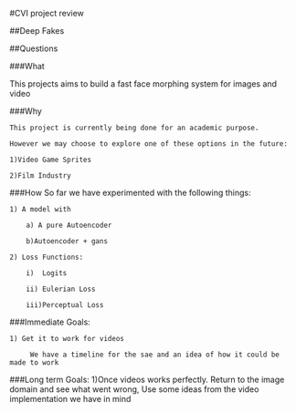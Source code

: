 #CVI project review

##Deep Fakes

##Questions

###What

This projects aims to build a fast face morphing system for images and video

###Why

	This project is currently being done for an academic purpose.

	However we may choose to explore one of these options in the future:

	1)Video Game Sprites

	2)Film Industry

###How
	So far we have experimented with the following things:

	1) A model with 

		a) A pure Autoencoder

		b)Autoencoder + gans

	2) Loss Functions:

		i)  Logits

		ii) Eulerian Loss

		iii)Perceptual Loss

###Immediate Goals:

	1) Get it to work for videos

		 We have a timeline for the sae and an idea of how it could be made to work

###Long term Goals:
	1)Once videos works perfectly. Return to the image domain and see what went wrong, Use some ideas from the video implementation we have in mind
